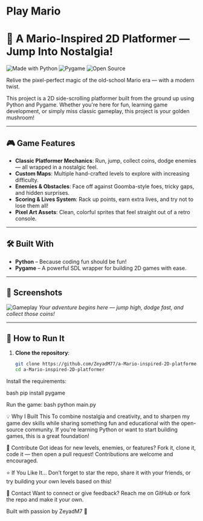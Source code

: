 # Play Mario
# 🍄 A Mario-Inspired 2D Platformer — Jump Into Nostalgia!

![Made with Python](https://img.shields.io/badge/Made%20with-Python-3776AB?style=for-the-badge&logo=python&logoColor=white)
![Pygame](https://img.shields.io/badge/Pygame-Platformer-green?style=for-the-badge&logo=pygame&logoColor=white)
![Open Source](https://img.shields.io/badge/Open%20Source-Yes-blue?style=for-the-badge&logo=github)

Relive the pixel-perfect magic of the old-school Mario era — with a modern twist.

This project is a 2D side-scrolling platformer built from the ground up using Python and Pygame. Whether you're here for fun, learning game development, or simply miss classic gameplay, this project is your golden mushroom!

---

## 🎮 Game Features

- **Classic Platformer Mechanics**: Run, jump, collect coins, dodge enemies — all wrapped in a nostalgic feel.
- **Custom Maps**: Multiple hand-crafted levels to explore with increasing difficulty.
- **Enemies & Obstacles**: Face off against Goomba-style foes, tricky gaps, and hidden surprises.
- **Scoring & Lives System**: Rack up points, earn extra lives, and try not to lose them all!
- **Pixel Art Assets**: Clean, colorful sprites that feel straight out of a retro console.

---

## 🛠️ Built With

- **Python** – Because coding fun should be fun!
- **Pygame** – A powerful SDL wrapper for building 2D games with ease.

---

## 📸 Screenshots

![Gameplay](assets/screenshot1.png)
*Your adventure begins here — jump high, dodge fast, and collect those coins!*

---

## 🚀 How to Run It

1. **Clone the repository**:
   ```bash
   git clone https://github.com/ZeyadM77/a-Mario-inspired-2D-platformer.git
   cd a-Mario-inspired-2D-platformer
Install the requirements:

bash
pip install pygame

Run the game:
bash
python main.py

💡 Why I Built This
To combine nostalgia and creativity, and to sharpen my game dev skills while sharing something fun and educational with the open-source community. If you're learning Python or want to start building games, this is a great foundation!

🤝 Contribute
Got ideas for new levels, enemies, or features? Fork it, clone it, code it — then open a pull request! Contributions are welcome and encouraged.

⭐ If You Like It...
Don’t forget to star the repo, share it with your friends, or try building your own levels based on this!

📩 Contact
Want to connect or give feedback? Reach me on GitHub or fork the repo and make it your own.

Built with passion by ZeyadM7 🌟
